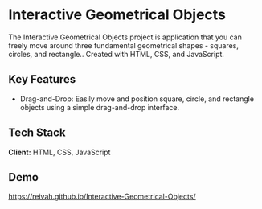 
#  Interactive Geometrical Objects

The Interactive Geometrical Objects project is application that you can freely move around three fundamental geometrical shapes - squares, circles, and rectangle.. Created with HTML, CSS, and JavaScript.


## Key Features

- Drag-and-Drop: Easily move and position square, circle, and rectangle objects using a simple drag-and-drop interface.





## Tech Stack

**Client:** HTML, CSS, JavaScript




## Demo

https://reivah.github.io/Interactive-Geometrical-Objects/

